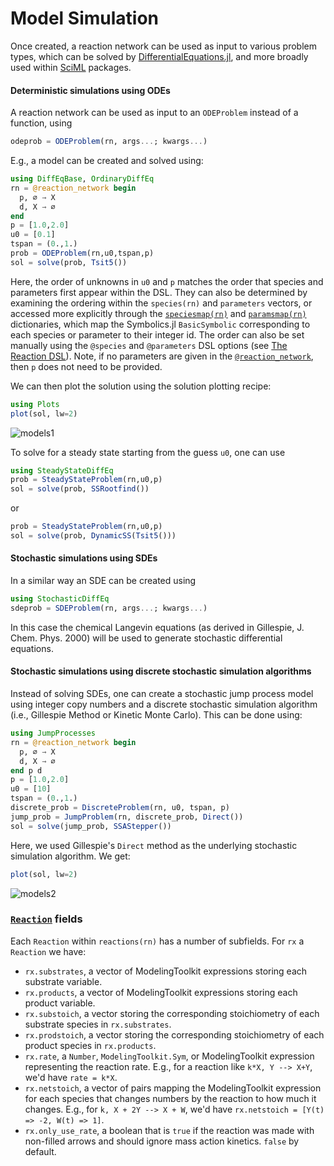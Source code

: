 # Model Simulation

Once created, a reaction network can be used as input to various problem types,
which can be solved by
[DifferentialEquations.jl](http://docs.sciml.ai/DiffEqDocs/stable/),
and more broadly used within [SciML](https://sciml.ai) packages.

#### Deterministic simulations using ODEs

A reaction network can be used as input to an `ODEProblem` instead of a
function, using

```julia
odeprob = ODEProblem(rn, args...; kwargs...)
```

E.g., a model can be created and solved using:

```julia
using DiffEqBase, OrdinaryDiffEq
rn = @reaction_network begin
  p, ∅ → X
  d, X → ∅
end
p = [1.0,2.0]
u0 = [0.1]
tspan = (0.,1.)
prob = ODEProblem(rn,u0,tspan,p)
sol = solve(prob, Tsit5())
```

Here, the order of unknowns in `u0` and `p` matches the order that species and
parameters first appear within the DSL. They can also be determined by examining
the ordering within the `species(rn)` and `parameters` vectors, or accessed more
explicitly through the [`speciesmap(rn)`](@ref) and [`paramsmap(rn)`](@ref)
dictionaries, which map the Symbolics.jl `BasicSymbolic` corresponding to each
species or parameter to their integer id. The order can also be set manually
using the `@species` and `@parameters` DSL options (see [The Reaction
DSL](@ref)). Note, if no parameters are given in the
[`@reaction_network`](@ref), then `p` does not need to be provided.

We can then plot the solution using the solution plotting recipe:

```julia
using Plots
plot(sol, lw=2)
```

![models1](../assets/models1.svg)

To solve for a steady state starting from the guess `u0`, one can use

```julia
using SteadyStateDiffEq
prob = SteadyStateProblem(rn,u0,p)
sol = solve(prob, SSRootfind())
```

or

```julia
prob = SteadyStateProblem(rn,u0,p)
sol = solve(prob, DynamicSS(Tsit5()))
```

#### Stochastic simulations using SDEs

In a similar way an SDE can be created using

```julia
using StochasticDiffEq
sdeprob = SDEProblem(rn, args...; kwargs...)
```

In this case the chemical Langevin equations (as derived in Gillespie, J. Chem.
Phys. 2000) will be used to generate stochastic differential equations.

#### Stochastic simulations using discrete stochastic simulation algorithms

Instead of solving SDEs, one can create a stochastic jump process model using
integer copy numbers and a discrete stochastic simulation algorithm (i.e.,
Gillespie Method or Kinetic Monte Carlo). This can be done using:

```julia
using JumpProcesses
rn = @reaction_network begin
  p, ∅ → X
  d, X → ∅
end p d
p = [1.0,2.0]
u0 = [10]
tspan = (0.,1.)
discrete_prob = DiscreteProblem(rn, u0, tspan, p)
jump_prob = JumpProblem(rn, discrete_prob, Direct())
sol = solve(jump_prob, SSAStepper())
```

Here, we used Gillespie's `Direct` method as the underlying stochastic simulation
algorithm. We get:

```julia
plot(sol, lw=2)
```

![models2](../assets/models2.svg)

### [`Reaction`](@ref) fields

Each `Reaction` within `reactions(rn)` has a number of subfields. For `rx` a
`Reaction` we have:

- `rx.substrates`, a vector of ModelingToolkit expressions storing each
  substrate variable.
- `rx.products`, a vector of ModelingToolkit expressions storing each product
  variable.
- `rx.substoich`, a vector storing the corresponding stoichiometry of each
  substrate species in `rx.substrates`.
- `rx.prodstoich`, a vector storing the corresponding stoichiometry of each
  product species in `rx.products`.
- `rx.rate`, a `Number`, `ModelingToolkit.Sym`, or ModelingToolkit expression
  representing the reaction rate. E.g., for a reaction like `k*X, Y --> X+Y`,
  we'd have `rate = k*X`.
- `rx.netstoich`, a vector of pairs mapping the ModelingToolkit expression for
  each species that changes numbers by the reaction to how much it changes. E.g.,
  for `k, X + 2Y --> X + W`, we'd have `rx.netstoich = [Y(t) => -2, W(t) => 1]`.
- `rx.only_use_rate`, a boolean that is `true` if the reaction was made with
  non-filled arrows and should ignore mass action kinetics. `false` by default.
